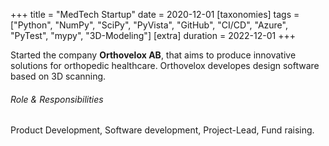 +++
title = "MedTech Startup"
date = 2020-12-01
[taxonomies]
tags = ["Python", "NumPy", "SciPy", "PyVista", "GitHub", "CI/CD", "Azure", "PyTest", "mypy", "3D-Modeling"]
[extra]
duration = 2022-12-01
+++

Started the company **Orthovelox AB**, that aims to produce innovative
solutions for orthopedic healthcare. Orthovelox developes design software based on 3D scanning.

###### Role & Responsibilities

Product Development, Software development, Project-Lead, Fund raising.